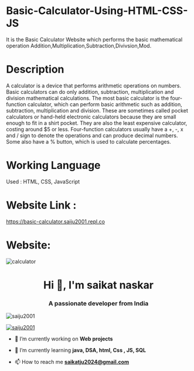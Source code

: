 # Basic-Calculator-Using-HTML-CSS-JS
It is the Basic Calculator Website which performs the basic mathematical operation Addition,Multiplication,Subtraction,Divivsion,Mod.

# Description
A calculator is a device that performs arithmetic operations on numbers. Basic calculators can do only addition, subtraction, multiplication and division mathematical calculations.
The most basic calculator is the four-function calculator, which can perform basic arithmetic such as addition, subtraction, multiplication and division.
These are sometimes called pocket calculators or hand-held electronic calculators because they are small enough to fit in a shirt pocket. They are also the least expensive calculator, costing around $5 or less.
Four-function calculators usually have a +, -, x and / sign to denote the operations and can produce decimal numbers. Some also have a % button, which is used to calculate percentages.

# Working Language
Used : HTML, CSS, JavaScript  

# Website Link :  
https://basic-calculator.saiju2001.repl.co

# Website: 
![calculator](https://github.com/SAIJU2001/Basic-Calculator-Using-HTML-CSS-JS/assets/102968768/7bb83559-5d71-4dbd-b27a-c7fc90b0d74b)

<h1 align="center">Hi 👋, I'm saikat naskar</h1>
<h3 align="center">A passionate developer from India</h3>
<p align="left"> <img src="https://komarev.com/ghpvc/?username=saiju2001&label=Profile%20views&color=0e75b6&style=flat" alt="saiju2001" /> </p>

<p align="left"> <a href="https://github.com/ryo-ma/github-profile-trophy"><img src="https://github-profile-trophy.vercel.app/?username=saiju2001" alt="saiju2001" /></a> </p>

- 🔭 I’m currently working on **Web projects**

- 🌱 I’m currently learning **java, DSA, html, Css , JS, SQL**

- 📫 How to reach me **saikatju2024@gmail.com**

